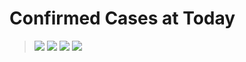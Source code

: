 # Confirmed Cases at Today
> [ ![](https://corcc.github.io/corcc/badge/case/counter/dataTime.svg)](https://raw.githubusercontent.com/corcc/corcc/use-recursive-save/badge/case/counter/dataTime.svg)
> [ ![](https://corcc.github.io/corcc/badge/case/counter/confirmed.svg)](https://raw.githubusercontent.com/corcc/corcc/use-recursive-save/badge/case/counter/confirmed.svg)
> [ ![](https://corcc.github.io/corcc/badge/case/counter/recovered.svg)](https://raw.githubusercontent.com/corcc/corcc/use-recursive-save/badge/case/counter/recovered.svg)
> [ ![](https://corcc.github.io/corcc/badge/case/counter/deaths.svg)](https://raw.githubusercontent.com/corcc/corcc/use-recursive-save/badge/case/counter/deaths.svg)